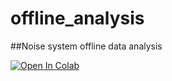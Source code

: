 # offline_analysis
##Noise system offline data analysis 

[![Open In Colab](https://colab.research.google.com/assets/colab-badge.svg)](https://colab.research.google.com/github/grochot/offline_analysis/blob/main/noise_system_offline_v1.ipynb)
